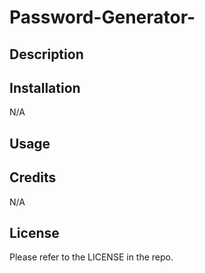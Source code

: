 # Password-Generator-

## Description



## Installation

N/A

## Usage



## Credits

N/A

## License

Please refer to the LICENSE in the repo.
